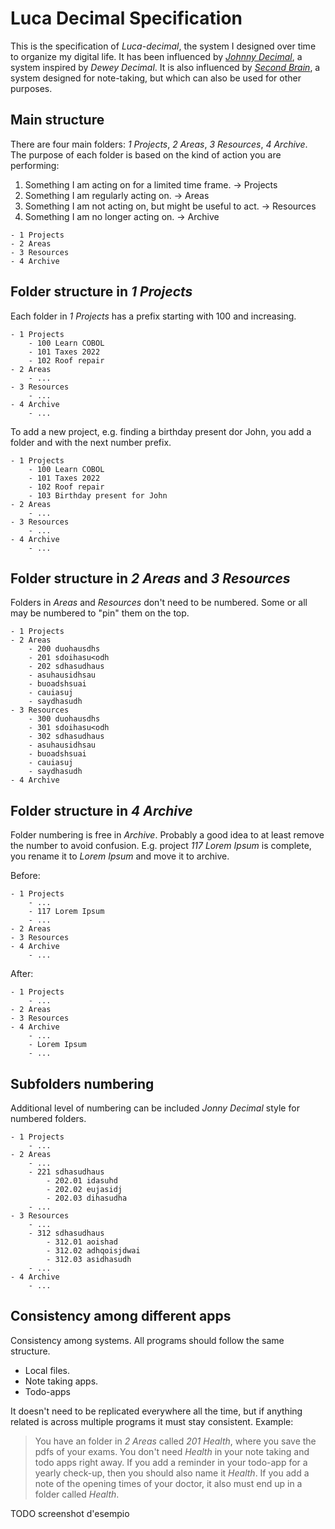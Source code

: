 # Luca Decimal Specification

This is the specification of *Luca-decimal*, the system I designed over time to organize my digital life.
It has been influenced by [*Johnny Decimal*](https://johnnydecimal.com/), a system inspired by *Dewey Decimal*.
It is also influenced by [*Second Brain*](https://www.buildingasecondbrain.com/), a system designed for note-taking, but which can also be used for other purposes.

## Main structure

There are four main folders: *1 Projects*, *2 Areas*, *3 Resources*, *4 Archive*.
The purpose of each folder is based on the kind of action you are performing:

1. Something I am acting on for a limited time frame. → Projects
2. Something I am regularly acting on. → Areas
3. Something I am not acting on, but might be useful to act. → Resources
4. Something I am no longer acting on. → Archive

```
- 1 Projects
- 2 Areas
- 3 Resources
- 4 Archive
```

## Folder structure in *1 Projects*

Each folder in *1 Projects* has a prefix starting with 100 and increasing.

```
- 1 Projects
    - 100 Learn COBOL
    - 101 Taxes 2022
    - 102 Roof repair
- 2 Areas
    - ...
- 3 Resources
    - ...
- 4 Archive
    - ...
```

To add a new project, e.g. finding a birthday present dor John, you add a folder and with the next number prefix.
```
- 1 Projects
    - 100 Learn COBOL
    - 101 Taxes 2022
    - 102 Roof repair
    - 103 Birthday present for John
- 2 Areas
    - ...
- 3 Resources
    - ...
- 4 Archive
    - ...
```

## Folder structure in *2 Areas* and *3 Resources*

Folders in *Areas* and *Resources* don't need to be numbered.
Some or all may be numbered to "pin" them on the top.
```
- 1 Projects
- 2 Areas
    - 200 duohausdhs
    - 201 sdoihasu<odh
    - 202 sdhasudhaus
    - asuhausidhsau
    - buoadshsuai
    - cauiasuj
    - saydhasudh
- 3 Resources
    - 300 duohausdhs
    - 301 sdoihasu<odh
    - 302 sdhasudhaus
    - asuhausidhsau
    - buoadshsuai
    - cauiasuj
    - saydhasudh
- 4 Archive
```

## Folder structure in *4 Archive*

Folder numbering is free in *Archive*.
Probably a good idea to at least remove the number to avoid confusion.
E.g. project *117 Lorem Ipsum* is complete, you rename it to *Lorem Ipsum* and move it  to archive.

Before:
```
- 1 Projects
    - ...
    - 117 Lorem Ipsum
    - ...
- 2 Areas
- 3 Resources
- 4 Archive
    - ...
```

After:
```
- 1 Projects
    - ...
- 2 Areas
- 3 Resources
- 4 Archive
    - ...
    - Lorem Ipsum
    - ...
```

## Subfolders numbering

Additional level of numbering can be included *Jonny Decimal* style for numbered folders.
```
- 1 Projects
    - ...
- 2 Areas
    - ...
    - 221 sdhasudhaus
        - 202.01 idasuhd
        - 202.02 eujasidj
        - 202.03 dihasudha
    - ...
- 3 Resources
    - ...
    - 312 sdhasudhaus
        - 312.01 aoishad
        - 312.02 adhqoisjdwai
        - 312.03 asidhasudh
    - ...
- 4 Archive
    - ...
```

## Consistency among different apps

Consistency among systems.
All programs should follow the same structure.
- Local files.
- Note taking apps.
- Todo-apps

It doesn't need to be replicated everywhere all the time, but if anything related is across multiple programs it must stay consistent.
Example:
> You have an folder in *2 Areas* called *201 Health*, where you save the pdfs of your exams.
> You don't need *Health* in your note taking and todo apps right away.
> If you add a reminder in your todo-app for a yearly check-up, then you should also name it *Health*.
> If you add a note of the opening times of your doctor, it also must end up in a folder called *Health*.

TODO screenshot d'esempio
